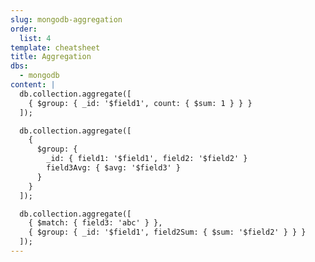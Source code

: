 ```yaml
---
slug: mongodb-aggregation
order:
  list: 4
template: cheatsheet
title: Aggregation
dbs:
  - mongodb
content: |
  db.collection.aggregate([
    { $group: { _id: '$field1', count: { $sum: 1 } } }
  ]);

  db.collection.aggregate([
    { 
      $group: { 
        _id: { field1: '$field1', field2: '$field2' }
        field3Avg: { $avg: '$field3' } 
      }
    } 
  ]);

  db.collection.aggregate([
    { $match: { field3: 'abc' } },
    { $group: { _id: '$field1', field2Sum: { $sum: '$field2' } } }
  ]);
---
```

